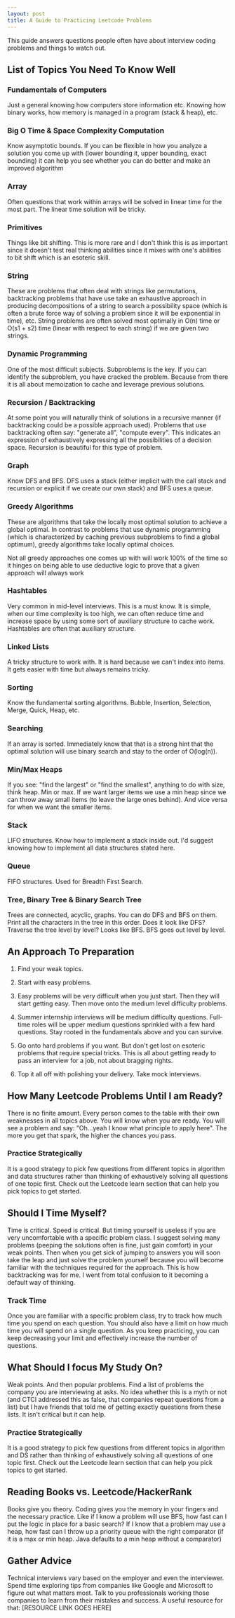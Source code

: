 ```yaml
---
layout: post
title: A Guide to Practicing Leetcode Problems
---
```


This guide answers questions people often have about interview coding problems and things to watch out.

## List of Topics You Need To Know Well

### Fundamentals of Computers 

Just a general knowing how computers store information etc. Knowing how binary works, how memory is managed in a program (stack & heap), etc.

### Big O Time & Space Complexity Computation

Know asymptotic bounds. If you can be flexible in how you analyze a solution you come up with (lower bounding it, upper bounding, exact bounding) it can help you see whether you can do better and make an improved algorithm

### Array

Often questions that work within arrays will be solved in linear time for the most part. The linear time solution will be tricky.

### Primitives

Things like bit shifting. This is more rare and I don't think this is as important since it doesn't test real thinking abilities since it mixes with one's abilities to bit shift which is an esoteric skill.

### String

These are problems that often deal with strings like permutations, backtracking problems that have use take an exhaustive approach in producing decompositions of a string to search a possibility space (which is often a brute force way of solving a problem since it will be exponential in time), etc. String problems are often solved most optimally in O(n) time or O(s1 + s2) time (linear with respect to each string) if we are given two strings.

### Dynamic Programming

One of the most difficult subjects. Subproblems is the key. If you can identify the subproblem, you have cracked the problem. Because from there it is all about memoization to cache and leverage previous solutions.

### Recursion / Backtracking

At some point you will naturally think of solutions in a recursive manner (if backtracking could be a possible approach used). Problems that use backtracking often say: "generate all", "compute every". This indicates an expression of exhaustively expressing all the possibilities of a decision space. Recursion is beautiful for this type of problem.

### Graph

Know DFS and BFS. DFS uses a stack (either implicit with the call stack and recursion or explicit if we create our own stack) and BFS uses a queue.

### Greedy Algorithms

These are algorithms that take the locally most optimal solution to achieve a global optimal. In contrast to problems that use dynamic programming (which is characterized by caching previous subproblems to find a global optimum), greedy algorithms take locally optimal choices.

Not all greedy approaches one comes up with will work 100% of the time so it hinges on being able to use deductive logic to prove that a given approach will always work

### Hashtables

Very common in mid-level interviews. This is a must know. It is simple, when our time complexity is too high, we can often reduce time and increase space by using some sort of auxiliary structure to cache work. Hashtables are often that auxiliary structure.

### Linked Lists

A tricky structure to work with. It is hard because we can't index into items. It gets easier with time but always remains tricky.

### Sorting

Know the fundamental sorting algorithms. Bubble, Insertion, Selection, Merge, Quick, Heap, etc.

### Searching

If an array is sorted. Immediately know that that is a strong hint that the optimal solution will use binary search and stay to the order of O(log(n)).

### Min/Max Heaps

If you see: "find the largest" or "find the smallest", anything to do with size, think heap. Min or max. If we want larger items we use a min heap since we can throw away small items (to leave the large ones behind). And vice versa for when we want the smaller items.

### Stack

LIFO structures. Know how to implement a stack inside out. I'd suggest knowing how to implement all data structures stated here. 

### Queue

FIFO structures. Used for Breadth First Search.

### Tree, Binary Tree & Binary Search Tree

Trees are connected, acyclic, graphs. You can do DFS and BFS on them. Print all the characters in the tree in this order. Does it look like DFS? Traverse the tree level by level? Looks like BFS. BFS goes out level by level.

## An Approach To Preparation

1. Find your weak topics. 

2. Start with easy problems. 

3. Easy problems will be very difficult when you just start. Then they will start getting easy. Then move onto the medium level difficulty problems.

4. Summer internship interviews will be medium difficulty questions. Full-time roles will be upper medium questions sprinkled with a few hard questions. Stay rooted in the fundamentals above and you can survive.

5. Go onto hard problems if you want. But don't get lost on esoteric problems that require special tricks. This is all about getting ready to pass an interview for a job, not about bragging rights.

6. Top it all off with polishing your delivery. Take mock interviews.

## How Many Leetcode Problems Until I am Ready?

There is no finite amount. Every person comes to the table with their own weaknesses in all topics above. You will know when you are ready. You will see a problem and say: "Oh...yeah I know what principle to apply here". The more you get that spark, the higher the chances you pass.

### Practice Strategically

It is a good strategy to pick few questions from different topics in algorithm and data structures rather than thinking of exhaustively solving all questions of one topic first. Check out the Leetcode learn section that can help you pick topics to get started.

## Should I Time Myself?

Time is critical. Speed is critical. But timing yourself is useless if you are very uncomfortable with a specific problem class. I suggest solving many problems (peeping the solutions often is fine, just gain comfort) in your weak points. Then when you get sick of jumping to answers you will soon take the leap and just solve the problem yourself because you will become familiar with the techniques required for the approach. This is how backtracking was for me. I went from total confusion to it becoming a default way of thinking.

### Track Time 

Once you are familiar with a specific problem class, try to track how much time you spend on each question. You should also have a limit on how much time you will spend on a single question. As you keep practicing, you can keep decreasing your limit and effectively increase the number of questions.

## What Should I focus My Study On?

Weak points. And then popular problems. Find a list of problems the company you are interviewing at asks. No idea whether this is a myth or not (and CTCI addressed this as false, that companies repeat questions from a list) but I have friends that told me of getting exactly questions from these lists. It isn't critical but it can help.

### Practice Strategically

It is a good strategy to pick few questions from different topics in algorithm and DS rather than thinking of exhaustively solving all questions of one topic first. Check out the Leetcode learn section that can help you pick topics to get started.

## Reading Books vs. Leetcode/HackerRank

Books give you theory. Coding gives you the memory in your fingers and the necessary practice. Like if I know a problem will use BFS, how fast can I put the logic in place for a basic search? If I know that a problem may use a heap, how fast can I throw up a priority queue with the right comparator (if it is a max or min heap. Java defaults to a min heap without a comparator)

## Gather Advice

Technical interviews vary based on the employer and even the interviewer. Spend time exploring tips from companies like Google and Microsoft to figure out what matters most. Talk to you professionals working those companies to learn from their mistakes and success. A useful resource for that: [RESOURCE LINK GOES HERE]

